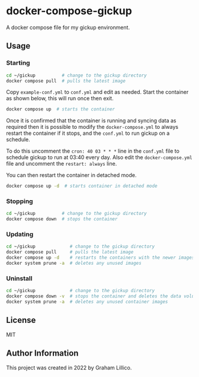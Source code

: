# docker-compose-gickup

A docker compose file for my gickup environment.

## Usage 

### Starting

```bash
cd ~/gickup          # change to the gickup directory
docker compose pull  # pulls the latest image
```

Copy `example-conf.yml` to `conf.yml` and edit as needed.  Start the container as shown below, this will run once then exit.

```bash
docker compose up  # starts the container
```

Once it is confirmed that the container is running and syncing data as required then it is possible to modify the `docker-compose.yml` to always restart the container if it stops, and the `conf.yml` to run gickup on a schedule.

To do this uncomment the `cron: 40 03 * * *` line in the `conf.yml` file to schedule gickup to run at 03:40 every day.  Also edit the `docker-compose.yml` file and uncomment the `restart: always` line.

You can then restart the container in detached mode.

```bash
docker compose up -d  # starts container in detached mode
```

### Stopping

```bash
cd ~/gickup          # change to the gickup directory
docker compose down  # stops the container
```

### Updating

```bash
cd ~/gickup             # change to the gickup directory
docker compose pull     # pulls the latest image
docker compose up -d    # restarts the containers with the newer images
docker system prune -a  # deletes any unused images
```

### Uninstall

```bash
cd ~/gickup             # change to the gickup directory
docker compose down -v  # stops the container and deletes the data volumes
docker system prune -a  # deletes any unused container images
```

## License

MIT

## Author Information

This project was created in 2022 by Graham Lillico.
